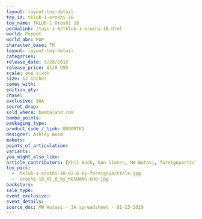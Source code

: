 ```yaml
---
layout: layout-toy-detail 
toy_id: tklub-1-oroshi-18
toy_name: TKLUB 1 Oroshi 18
permalink: /toys-1-6/tklub-1-oroshi-18.html
world: Popbot
world_abr: POP
character_base: TK
layout: layout-toy-detail
categories: 
release_date: 3/28/2013
release_price: $120 USD
scale: one sixth
size: 12 inches 
comes_with: 
edition_qty: 
chase: 
exclusive: 3AA
secret_drop: 
sold_where: bambaland.com
bamba_points: 
packaging_type: 
product_code_/_link: 00000TK1
designer: Ashley Wood
makers: 
points_of_articulation: 
variants: 
you_might_also_like: 
article_contributors: [Phil Back, Don Slater, MW Wutasi, foreignparticle, Keguang Kho]
toy_pics: 
  -  tklub-1-oroshi-18-02-6-by-foreignparticle.jpg
  -  oroshi-18_01_6_by_KEGUANG-KHO.jpg
backstory: 
sale_type: 
event_exclusive: 
event_details: 
source_doc: MW Wutasi - 3A spreadsheet - 01-15-2019
---
```

 
